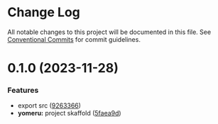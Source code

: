 # Change Log

All notable changes to this project will be documented in this file.
See [Conventional Commits](https://conventionalcommits.org) for commit guidelines.

# 0.1.0 (2023-11-28)

### Features

* export src ([9263366](https://github.com/daisugiland/daisugi/commit/9263366f21e753c3edf34234f5833aff611538f5))
* **yomeru:** project skaffold ([5faea9d](https://github.com/daisugiland/daisugi/commit/5faea9d93b585cad5bff1f0c7a92a058723ac649))
